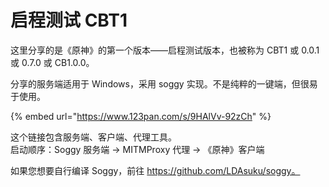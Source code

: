 # 启程测试 CBT1

这里分享的是《原神》的第一个版本——启程测试版本，也被称为 CBT1 或 0.0.1 或 0.7.0 或 CB1.0.0。

分享的服务端适用于 Windows，采用 soggy 实现。不是纯粹的一键端，但很易于使用。

{% embed url="https://www.123pan.com/s/9HAlVv-92zCh" %}

这个链接包含服务端、客户端、代理工具。\
启动顺序：Soggy 服务端 -> MITMProxy 代理 -> 《原神》客户端

如果您想要自行编译 Soggy，前往 https://github.com/LDAsuku/soggy。
